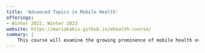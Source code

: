```yaml
---
title: 'Advanced Topics in Mobile Health'
offerings: 
- Winter 2022, Winter 2023
website: https://mariakakis.github.io/mhealth-course/
summary: |
    This course will examine the growing prominence of mobile health over the past twenty years. After briefly discussing various definitions of mobile health, we will focus our attention on how people are using the sensors embedded in ubiquitous and novel devices to capture indicators of physical and mental health. More specifically, we will study how sensors are being used to measure physiological signals, psychomotor function, and disease-specific symptoms. We will also explore the how human factors play an important role in these technologies. This course requires an undergraduate-level understanding of machine learning and programming, although familiarity with computer vision, signal processing, and human-computer interaction will also be beneficial. Beyond weekly readings, students will be expected to complete and present a course project at the end of the term.
---
```

